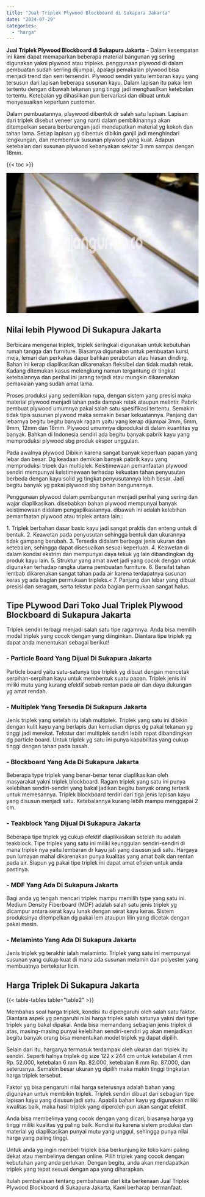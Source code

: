 ```yaml
---
title: "Jual Triplek Plywood Blockboard di Sukapura Jakarta"
date: "2024-07-29"
categories: 
  - "harga"
---
```


**Jual Triplek Plywood Blockboard di Sukapura Jakarta** – Dalam kesempatan ini kami dapat memaparkan beberapa material bangunan yg sering digunakan yakni plywood atau tripleks. penggunaan plywood di dalam pembuatan sudah serring dijumpai, apalagi pemakaian plywood bisa menjadi trend dan seni tersendiri. Plywood sendiri yaitu lembaran kayu yang tersusun dari lapisan beberapa susunan kayu. Dalam lapisan itu pakai lem tertentu dengan dibawah tekanan yang tinggi jadi menghasilkan ketebalan tertentu. Ketebalan yg dihasilkan pun bervariasi dan dibuat untuk menyesuaikan keperluan customer.

Dalam pembuatannya, playwood dibentuk dr salah satu lapisan. Lapisan dari triplek disebut veneer yang nanti dalam pembikinannya akan ditempelkan secara berbarengan jadi mendapatkan material yg kokoh dan tahan lama. Setiap lapisan yg dibentuk dibikin ganjil jadi menghindari lengkungan, dan membentuk susunan plywood yang kuat. Adapun ketebalan dari susunan plywood kebanyakan sekitar 3 mm sampai dengan 18mm.

{{< toc >}}

![Jual Triplek Plywood Blockboard di Sukapura Jakarta](/images/jual-triplek-murah-24.png)

## Nilai lebih Plywood Di Sukapura Jakarta

Berbicara mengenai triplek, triplek seringkali digunakan untuk kebutuhan rumah tangga dan furniture. Biasanya digunakan untuk pembuatan kursi, meja, lemari dan perkakas dapur bahkan perabotan atau hiasan dinding. Bahan ini kerap diaplikasikan dikarenakan fleksibel dan tidak mudah retak. Kadang ditemukan kasus melengkung namun tergantung dr tingkat ketebalannya dan perihal ini jarang terjadi atau mungkin dikarenakan pemakaian yang sudah amat lama.

Proses produksi yang sedemikian rupa, dengan sistem yang presisi maka material plywood menjadi tahan pada dampak retak ataupun melintir. Pabrik pembuat plywood umumnya pakai salah satu spesifikasi tertentu. Semakin tidak tipis susunan plywood maka semakin besar kekuatannya. Panjang dan lebarnya begitu begitu banyak ragam yaitu yang kerap dijumpai 3mm, 6mm, 9mm, 12mm dan 18mm. Plywood umumnya diproduksi di dalam kuantitas yg banyak. Bahkan di Indonesia sendiri ada begitu banyak pabrik kayu yang memproduksi plywood sbg produk ekspor unggulan.

Pada awalnya plywood Dibikin karena sangat banyak keperluan papan yang lebar dan besar. Dg keadaan demikian banyak pabrik kayu yang memproduksi tripek dan multiplek. Keistimewaan pemanfaatan plywood sendiri mempunyai keistimewaan terhadap kekuatan tahan penyusutan berbeda dengan kayu solid yg tingkat penyusutannya lebih besar. Jadi begitu banyak yg pakai plywood sbg bahan bangunannya.

Penggunaan plywood dalam pembangunan menjadi perihal yang sering dan wajar diaplikasikan. disebabkan bahan plywood mempunyai banyak keistimewaan didalam pengaplikasiannya. dibawah ini adalah kelebihan pemanfaatan plywood atau triplek antara lain :

1\. Triplek berbahan dasar basic kayu jadi sangat praktis dan enteng untuk di bentuk. 2. Keawetan pada penyusutan sehingga bentuk dan ukurannya tidak gampang berubah. 3. Tersedia didalam berbagai jenis ukuran dan ketebalan, sehingga dapat disesuaikan sesuai keperluan. 4. Keawetan di dalam kondisi ekstrim dan mempunyai daya tekuk yg lain dibandingkan dg produk kayu lain. 5. Struktur yang amat awet jadi yang cocok dengan untuk digunakan terhadap rangka utama pembuatan furniture. 6. Bersifat tahan lembab dikarenakan sangat tahan pada air karena terdapatnya susunan keras yg ada bagian permukaan tripleks.< 7. Panjang dan lebar yang dibuat presisi dan seragam, serta tekstur pada bagian permukaan sangat halus.

## Tipe PLywood Dari Toko Jual Triplek Plywood Blockboard di Sukapura Jakarta

Triplek sendiri terbagi menjadi salah satu tipe ragamnya. Anda bisa memilih model triplek yang cocok dengan yang diinginkan. Diantara tipe triplek yg dapat anda menentukan sebagai berikut!

### \- Particle Board Yang Dijual Di Sukapura Jakarta

Particle board yaitu satu-satunya tipe triplek yg dibuat dengan mencetak serpihan-serpihan kayu untuk membentuk suatu papan. Triplek jenis ini miliki mutu yang kurang efektif sebab rentan pada air dan daya dukungan yg amat rendah.

### \- Multiplek Yang Tersedia Di Sukapura Jakarta

Jenis triplek yang setelah itu ialah multiplek. Triplek yang satu ini dibikin dengan kulit kayu yang berlapis dan kemudian dipres dg pakai tekanan yg tinggi jadi merekat. Tekstur dari multiplek sendiri lebih rapat dibandingkan dg particle board. Untuk triplek yg satu ini punya kapabilitas yang cukup tinggi dengan tahan pada basah.

### \- Blockboard Yang Ada Di Sukapura Jakarta

Beberapa type triplek yang benar-benar tenar diaplikasikan oleh masyarakat yakni triplek blockboard. Ragam triplek yang satu ini punya kelebihan sendiri-sendiri yang bakal jadikan begitu banyak orang tertarik untuk memesannya. Triplek blockboard terdiri dari tiga jenis lapisan kayu yang disusun menjadi satu. Ketebalannya kurang lebih mampu menggapai 2 cm.

### \- Teakblock Yang Dijual Di Sukapura Jakarta

Beberapa tipe triplek yg cukup efektif diaplikasikan setelah itu adalah teakblock. Tipe triplek yang satu ini miliki keunggulan sendiri-sendiri di mana triplek nya yaitu lembaran dr kayu jati yang disusun jadi satu. Hargaya pun lumayan mahal dikarenakan punya kualitas yang amat baik dan rentan pada air. Siapun yg pakai tipe triplek ini dapat amat efisien untuk anda pastinya.

### \- MDF Yang Ada Di Sukapura Jakarta

Bagi anda yg tengah mencari triplek mampu memilih type yang satu ini. Medium Density Fiberboard (MDF) adalah salah satu jenis triplek yg dicampur antara serat kayu lunak dengan serat kayu keras. Sistem produksinya ditempelkan dg pakai lem ataupun lilin yang dicetak dengan pakai mesin.

### \- Melaminto Yang Ada Di Sukapura Jakarta

Jenis triplek yg terakhir ialah melaminto. Triplek yang satu ini mempunyai susunan yang cukup kuat di mana ada susunan melamin dan polyester yang membuatnya bertekstur licin.

## Harga Triplek Di Sukapura Jakarta

{{< table-tables table="table2" >}}

Membahas soal harga triplek, kondisi itu dipengaruhi oleh salah satu faktor. Diantara aspek yg pengaruhi nilai harga triplek salah satunya yakni dari type triplek yang bakal dipakai. Anda bisa memandang sebagian jenis triplek di atas, masing-masing punyai kelebihan sendiri-sendiri yg akan menjadikan begitu banyak orang bisa menentukan model triplek yg dapat dipilih.

Selain dari itu, harganya termasuk terdampak oleh ukuran dari triplek itu sendiri. Seperti halnya triplek dg size 122 x 244 cm untuk ketebalan 4 mm Rp. 52.000, ketebalan 6 mm Rp. 82.000, ketebalan 8 mm Rp. 87.000, dan seterusnya. Semakin besar ukuran yg dipilih maka makin tinggi tingkatan harga triplek tersebut.

Faktor yg bisa pengaruhi nilai harga seterusnya adalah bahan yang digunakan untuk membikin triplek. Triplek sendiri dibuat dari sebagian tipe lapisan kayu yang disusun jadi satu. Apabila bahan kayu yg digunakan miliki kwalitas baik, maka hasil triplek yang diperoleh pun akan sangat efektif.

Anda bisa membelinya yang cocok dengan yang dicari, biasanya harga yg tinggi miliki kualitas yg paling baik. Kondisi itu karena sistem produksi dan material yg diaplikasikan punyai mutu yang unggul, sehingga punya nilai harga yang paling tinggi.

Untuk anda yg ingin membeli triplek bisa berkunjung ke toko kami paling dekat atau membelinya dengan online. Pilih triplek yang cocok dengan kebutuhan yang anda perlukan. Dengan begitu, anda akan mendapatkan triplek yang tepat sesuai dengan apa yang diharapkan.

Itulah pembahasan tentang pembahasan dari kita berkenaan Jual Triplek Plywood Blockboard di Sukapura Jakarta, Kami berharap bermanfaat.
